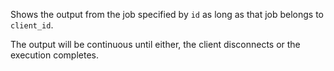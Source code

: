 Shows the output from the job specified by `id` as long as that job belongs to `client_id`.

The output will be continuous until either, the client disconnects or the execution completes.